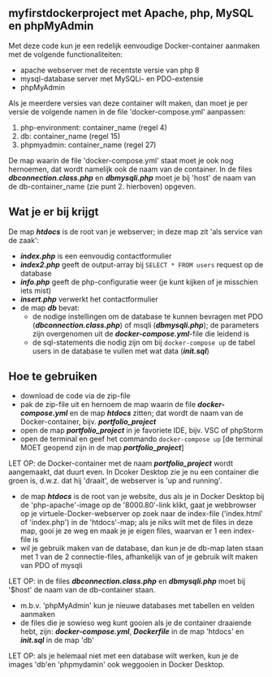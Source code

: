 ## myfirstdockerproject met Apache, php, MySQL en phpMyAdmin
Met deze code kun je een redelijk eenvoudige Docker-container aanmaken met de volgende functionaliteiten:
- apache webserver met de recentste versie van php 8
- mysql-database server met MySQLi- en PDO-extensie
- phpMyAdmin

Als je meerdere versies van deze container wilt maken, dan moet je per versie de volgende namen in de file 'docker-compose.yml' aanpassen:
1. php-environment: container_name (regel 4)
2. db: container_name (regel 15)
3. phpmyadmin: container_name (regel 27)

De map waarin de file 'docker-compose.yml' staat moet je ook nog hernoemen, dat wordt namelijk ook de naam van de container.
In de files ***dbconnection.class.php*** en ***dbmysqli.php*** moet je bij 'host' de naam van de db-container_name (zie punt 2. hierboven) opgeven.

## Wat je er bij krijgt
De map ***htdocs*** is de root van je webserver; in deze map zit 'als service van de zaak':
- ***index.php*** is een eenvoudig contactformulier
- ***index2.php*** geeft de output-array bij `SELECT * FROM users` request op de database
- ***info.php*** geeft de php-configuratie weer (je kunt kijken of je misschien iets mist)
- ***insert.php*** verwerkt het contactformulier
- de map ***db*** bevat:
  - de nodige ínstellingen om de database te kunnen bevragen met PDO (***dbconnection.class.php***) of msqli (***dbmysqli.php***); de parameters zijn overgenomen uit de ***docker-compose.yml***-file die leidend is
  - de sql-statements die nodig zijn om bij `docker-compose up` de tabel users in de database te vullen met wat data (***init.sql***)

## Hoe te gebruiken
* download de code via de zip-file
* pak de zip-file uit en hernoem de map waarin de file ***docker-compose.yml*** en de map ***htdocs*** zitten; dat wordt de naam van de Docker-container, bijv. ***portfolio_project***
* open de map ***portfolio_project*** in je favoriete IDE, bijv. VSC of phpStorm
* open de terminal en geef het commando `docker-compose up` [de terminal MOET geopend zijn in de map ***portfolio_project***]

LET OP: de Docker-container met de naam ***portfolio_project*** wordt aangemaakt, dat duurt even. In Dcoker Desktop zie je nu een container die groen is, d.w.z. dat hij 'draait', de webserver is 'up and running'.

* de map ***htdocs*** is de root van je website, dus als je in Docker Desktop bij de 'php-apache'-image op de '8000.80'-link klikt, gaat je webbrowser op je virtuele-Docker-webserver op zoek naar de index-file ('index.html' of 'index.php') in de 'htdocs'-map; als je niks wilt met de files in deze map, gooi je ze weg en maak je je eigen files, waarvan er 1 een index-file is
* wil je gebruik maken van de database, dan kun je de db-map laten staan met 1 van de 2 connectie-files, afhankelijk van of je gebruik wilt maken van PDO of mysqli

LET OP: in de files ***dbconnection.class.php*** en ***dbmysqli.php*** moet bij '$host' de naam van de db-container staan.

* m.b.v. 'phpMyAdmin' kun je nieuwe databases met tabellen en velden aanmaken
* de files die je sowieso weg kunt gooien als je de container draaiende hebt, zijn: ***docker-compose.yml***, ***Dockerfile*** in de map 'htdocs' en ***init.sql*** in de map 'db'

LET OP: als je helemaal niet met een database wilt werken, kun je de images 'db'en 'phpmydamin' ook weggooien in Docker Desktop.